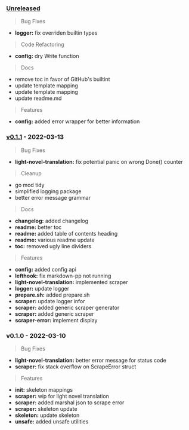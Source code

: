 <a name="unreleased"></a>
### [Unreleased]

> Bug Fixes
- **logger:** fix overriden builtin types

> Code Refactoring
- **config:** dry Write function

> Docs
- remove toc in favor of GitHub's builtint
- update template mapping
- update template mapping
- update readme.md

> Features
- **config:** added error wrapper for better information


<a name="v0.1.1"></a>
### [v0.1.1] - 2022-03-13

> Bug Fixes
- **light-novel-translation:** fix potential panic on wrong Done() counter

> Cleanup
- go mod tidy
- simplified logging package
- better error message grammar

> Docs
- **changelog:** added changelog
- **readme:** better toc
- **readme:** added table of contents heading
- **readme:** various readme update
- **toc:** removed ugly line dividers

> Features
- **config:** added config api
- **lefthook:** fix markdown-pp not running
- **light-novel-translation:** implemented scraper
- **logger:** update logger
- **prepare.sh:** added prepare.sh
- **scraper:** update logger infor
- **scraper:** added generic scraper generator
- **scraper:** added generic scraper
- **scraper-error:** implement display


<a name="v0.1.0"></a>
### v0.1.0 - 2022-03-10

> Bug Fixes
- **light-novel-translation:** better error message for status code
- **scraper:** fix stack overflow on ScrapeError struct

> Features
- **init:** skeleton mappings
- **scraper:** wip for light novel translation
- **scraper:** added marshal json to scrape error
- **scraper:** skeleton update
- **skeleton:** update skeleton
- **unsafe:** added unsafe utilities


[Unreleased]: https://github.com/tigorlazuardi/epub-scraper/compare/v0.1.1...HEAD
[v0.1.1]: https://github.com/tigorlazuardi/epub-scraper/compare/v0.1.0...v0.1.1

